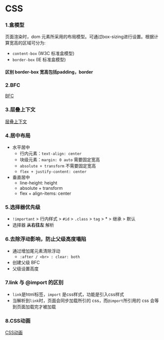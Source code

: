 # CSS

### 1.盒模型

 页面渲染时，dom 元素所采用的布局模型。可通过box-sizing进行设置。根据计算宽高的区域可分为:
 - `content-box` (W3C 标准盒模型)
 - `border-box` (IE 标准盒模型)
 
#### 区别 border-box 宽高包括padding，border

### 2.BFC

   [BFC](https://www.jianshu.com/p/0d713b32cd0d)
   
### 3.层叠上下文

   [层叠上下文](https://user-gold-cdn.xitu.io/2019/2/14/168e9d9f3a1d368b?imageView2/0/w/1280/h/960/format/webp/ignore-error/1)

### 4.居中布局

- 水平居中
   - 行内元素：`text-align: center`
   - 块级元素：`margin: 0 auto` 需要固定宽高
   - `absolute + transform` 不需要固定宽高
   - `flex + justify-content: center`
- 垂直居中
   - line-height: height
   - absolute + transform
   - flex + align-items: center

### 5.选择器优先级

- `!important` > 行内样式 > `#id` > `.class` > `tag` > * > 继承 > 默认
- 选择器 **从右往左** 解析

### 6.去除浮动影响，防止父级高度塌陷

- 通过增加尾元素清除浮动
   - `:after / <br> : clear: both`
- 创建父级 BFC
- 父级设置高度

### 7.link 与 @import 的区别

- `link`是html标签，`import` 是css样式，功能是引入css样式
- 当解析到`link`时，页面会同步加载所引的 css，而`@import`所引用的 css 会等到页面加载完才被加载

### 8.CSS动画

[CSS动画](http://www.ruanyifeng.com/blog/2014/02/css_transition_and_animation.html)